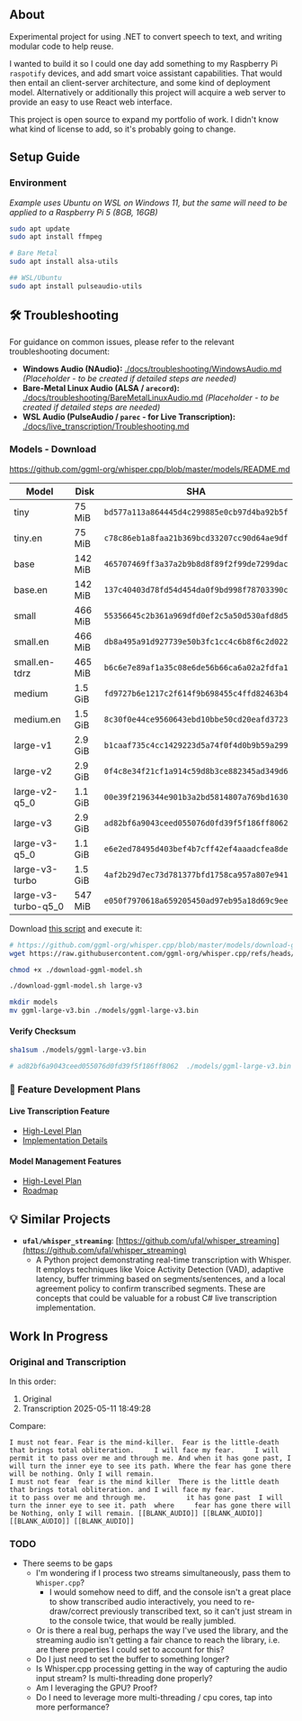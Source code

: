 ## About

Experimental project for using .NET to convert speech to text, and writing modular code to help reuse.

I wanted to build it so I could one day add something to my Raspberry Pi `raspotify` devices, and add smart voice assistant capabilities. That would then entail an client-server architecture, and some kind of deployment model. Alternatively or additionally this project will acquire a web server to provide an easy to use React web interface.

This project is open source to expand my portfolio of work. I didn't know what kind of license to add, so it's probably going to change.

## Setup Guide

### Environment

_Example uses Ubuntu on WSL on Windows 11, but the same will need to be applied to a Raspberry Pi 5 (8GB, 16GB)_

```sh
sudo apt update
sudo apt install ffmpeg

# Bare Metal
sudo apt install alsa-utils

## WSL/Ubuntu
sudo apt install pulseaudio-utils
```

## 🛠️ Troubleshooting

For guidance on common issues, please refer to the relevant troubleshooting document:

-   **Windows Audio (NAudio):** [./docs/troubleshooting/WindowsAudio.md](./docs/troubleshooting/WindowsAudio.md) _(Placeholder - to be created if detailed steps are needed)_
-   **Bare-Metal Linux Audio (ALSA / `arecord`):** [./docs/troubleshooting/BareMetalLinuxAudio.md](./docs/troubleshooting/BareMetalLinuxAudio.md) _(Placeholder - to be created if detailed steps are needed)_
-   **WSL Audio (PulseAudio / `parec` - for Live Transcription):** [./docs/live_transcription/Troubleshooting.md](./docs/live_transcription/Troubleshooting.md)

### Models - Download

https://github.com/ggml-org/whisper.cpp/blob/master/models/README.md

| Model               | Disk    | SHA                                        |
| ------------------- | ------- | ------------------------------------------ |
| tiny                | 75 MiB  | `bd577a113a864445d4c299885e0cb97d4ba92b5f` |
| tiny.en             | 75 MiB  | `c78c86eb1a8faa21b369bcd33207cc90d64ae9df` |
| base                | 142 MiB | `465707469ff3a37a2b9b8d8f89f2f99de7299dac` |
| base.en             | 142 MiB | `137c40403d78fd54d454da0f9bd998f78703390c` |
| small               | 466 MiB | `55356645c2b361a969dfd0ef2c5a50d530afd8d5` |
| small.en            | 466 MiB | `db8a495a91d927739e50b3fc1cc4c6b8f6c2d022` |
| small.en-tdrz       | 465 MiB | `b6c6e7e89af1a35c08e6de56b66ca6a02a2fdfa1` |
| medium              | 1.5 GiB | `fd9727b6e1217c2f614f9b698455c4ffd82463b4` |
| medium.en           | 1.5 GiB | `8c30f0e44ce9560643ebd10bbe50cd20eafd3723` |
| large-v1            | 2.9 GiB | `b1caaf735c4cc1429223d5a74f0f4d0b9b59a299` |
| large-v2            | 2.9 GiB | `0f4c8e34f21cf1a914c59d8b3ce882345ad349d6` |
| large-v2-q5_0       | 1.1 GiB | `00e39f2196344e901b3a2bd5814807a769bd1630` |
| large-v3            | 2.9 GiB | `ad82bf6a9043ceed055076d0fd39f5f186ff8062` |
| large-v3-q5_0       | 1.1 GiB | `e6e2ed78495d403bef4b7cff42ef4aaadcfea8de` |
| large-v3-turbo      | 1.5 GiB | `4af2b29d7ec73d781377bfd1758ca957a807e941` |
| large-v3-turbo-q5_0 | 547 MiB | `e050f7970618a659205450ad97eb95a18d69c9ee` |

Download [this script](https://github.com/ggml-org/whisper.cpp/blob/master/models/download-ggml-model.sh) and execute it:

```sh
# https://github.com/ggml-org/whisper.cpp/blob/master/models/download-ggml-model.sh
wget https://raw.githubusercontent.com/ggml-org/whisper.cpp/refs/heads/master/models/download-ggml-model.sh

chmod +x ./download-ggml-model.sh

./download-ggml-model.sh large-v3

mkdir models
mv ggml-large-v3.bin ./models/ggml-large-v3.bin
```

#### Verify Checksum

```sh
sha1sum ./models/ggml-large-v3.bin

# ad82bf6a9043ceed055076d0fd39f5f186ff8062  ./models/ggml-large-v3.bin
```

### 📝 Feature Development Plans

#### Live Transcription Feature

-   [High-Level Plan](./docs/live_transcription/README.md)
-   [Implementation Details](./docs/live_transcription/Details.md)

#### Model Management Features

-   [High-Level Plan](./docs/model_management/README.md)
-   [Roadmap](./docs/model_management/Roadmap.md)

## 💡 Similar Projects

-   **`ufal/whisper_streaming`**: [https://github.com/ufal/whisper_streaming](https://github.com/ufal/whisper_streaming)
    -   A Python project demonstrating real-time transcription with Whisper. It employs techniques like Voice Activity Detection (VAD), adaptive latency, buffer trimming based on segments/sentences, and a local agreement policy to confirm transcribed segments. These are concepts that could be valuable for a robust C# live transcription implementation.

## Work In Progress

### Original and Transcription

In this order:

1. Original
2. Transcription 2025-05-11 18:49:28

Compare:

```
I must not fear. Fear is the mind-killer.  Fear is the little-death that brings total obliteration.     I will face my fear.     I will permit it to pass over me and through me. And when it has gone past, I will turn the inner eye to see its path. Where the fear has gone there will be nothing. Only I will remain.
I must not fear  fear is the mind killer  There is the little death that brings total obliteration. and I will face my fear.                   it to pass over me and through me.          it has gone past  I will turn the inner eye to see it. path  where     fear has gone there will be Nothing, only I will remain. [[BLANK_AUDIO]] [[BLANK_AUDIO]] [[BLANK_AUDIO]] [[BLANK_AUDIO]]
```

### TODO

-   There seems to be gaps
    -   I'm wondering if I process two streams simultaneously, pass them to `Whisper.cpp`?
        -   I would somehow need to diff, and the console isn't a great place to show transcribed audio interactively, you need to re-draw/correct previously transcribed text, so it can't just stream in to the console twice, that would be really jumbled.
    -   Or is there a real bug, perhaps the way I've used the library, and the streaming audio isn't getting a fair chance to reach the library, i.e. are there properties I could set to account for this?
    -   Do I just need to set the buffer to something longer?
    -   Is Whisper.cpp processing getting in the way of capturing the audio input stream? Is multi-threading done properly?
    -   Am I leveraging the GPU? Proof?
    -   Do I need to leverage more multi-threading / cpu cores, tap into more performance?
